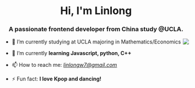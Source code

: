 
<!--
**lllllong7/lllllong7** is a ✨ _special_ ✨ repository because its `README.md` (this file) appears on your GitHub profile.

Here are some ideas to get you started:

- 🔭 I’m currently working on ...
- 🌱 I’m currently learning ...
- 👯 I’m looking to collaborate on ...
- 🤔 I’m looking for help with ...
- 💬 Ask me about ...
- 📫 How to reach me: ...
- 😄 Pronouns: ...
- ⚡ Fun fact: ...
-->

<h1 align="center">Hi, I'm Linlong</h1>
<h3 align="center">A passionate frontend developer from China study @UCLA.</h3>

<img align="right" src="https://github-readme-stats.vercel.app/api?username=lllllong7&theme=great-gatsby&show_icons=true" style="float: right">

- 🔭 I’m currently studying at UCLA majoring in Mathematics/Economics
<p></p>

- 🌱 I’m currently **learning Javascript, python, C++**
<p></p>

- 📫 How to reach me: *linlongw7@gmail.com*
<p></p>

- ⚡ Fun fact: **I love Kpop and dancing!**
